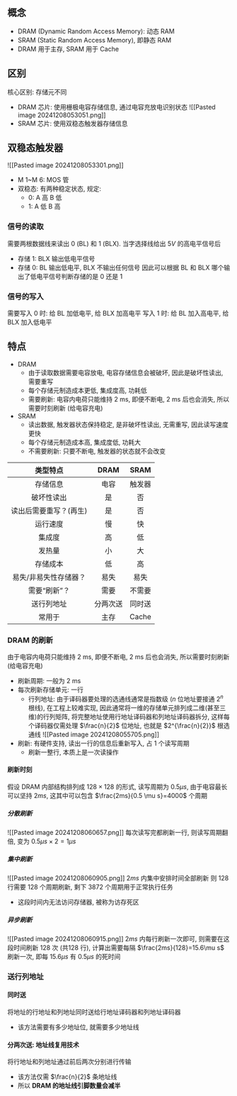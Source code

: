 ## 概念
- DRAM (Dynamic Random Access Memory): 动态 RAM
- SRAM (Static Random Access Memory), 即静态 RAM
- DRAM 用于主存, SRAM 用于 Cache
## 区别
核心区别: 存储元不同
- DRAM 芯片: 使用栅极电容存储信息, 通过电容充放电识别状态
	![[Pasted image 20241208053051.png]]
- SRAM 芯片: 使用双稳态触发器存储信息
## 双稳态触发器
![[Pasted image 20241208053301.png]]
- M 1~M 6: MOS 管
- 双稳态: 有两种稳定状态, 规定:
	- $0$: A 高 B 低
	- $1$: A 低 B 高
### 信号的读取
需要两根数据线来读出 $0$ (BL) 和 $1$ (BLX). 当字选择线给出 $5V$ 的高电平信号后
- 存储 1: BLX 输出低电平信号
- 存储 0: BL 输出低电平, BLX 不输出任何信号
因此可以根据 BL 和 BLX 哪个输出了低电平信号判断存储的是 0 还是 1
### 信号的写入
需要写入 0 时: 给 BL 加低电平, 给 BLX 加高电平
写入 1 时: 给 BL 加入高电平, 给 BLX 加入低电平
## 特点
- DRAM
	- 由于读取数据需要电容放电, 电容存储信息会被破坏, 因此是破坏性读出, 需要重写
	- 每个存储元制造成本更低, 集成度高, 功耗低
	- 需要刷新: 电容内电荷只能维持 2 ms, 即便不断电, 2 ms 后也会消失, 所以需要时刻刷新 (给电容充电)
- SRAM
	- 读出数据, 触发器状态保持稳定, 是非破坏性读出, 无需重写, 因此读写速度更快
	- 每个存储元制造成本高, 集成度低, 功耗大
	- 不需要刷新: 只要不断电, 触发器的状态就不会改变

|   **类型特点**   | **DRAM** | **SRAM** |
| :----------: | :------: | :------: |
|     存储信息     |    电容    |   触发器    |
|    破坏性读出     |    是     |    否     |
| 读出后需要重写？(再生) |    是     |    否     |
|     运行速度     |    慢     |    快     |
|     集成度      |    高     |    低     |
|     发热量      |    小     |    大     |
|     存储成本     |    低     |    高     |
| 易失/非易失性存储器？  |    易失    |    易失    |
|   需要“刷新”？    |    需要    |   不需要    |
|    送行列地址     |   分两次送   |   同时送    |
|     常用于      |    主存    |  Cache   |
### DRAM 的刷新
由于电容内电荷只能维持 2 ms, 即便不断电, 2 ms 后也会消失, 所以需要时刻刷新 (给电容充电)
- 刷新周期: 一般为 2 ms
- 每次刷新存储单元: 一行
	- 行列地址: 由于译码器要处理的选通线通常是指数级 ($n$ 位地址要接通 $2^n$ 根线), 在工程上较难实现, 因此通常将一维的存储单元排列成二维(甚至三维)的行列矩阵, 将完整地址使用行地址译码器和列地址译码器拆分, 这样每个译码器仅需处理 $\frac{n}{2}$ 位地址, 也就是 $2^{\frac{n}{2}}$ 根选通线
	![[Pasted image 20241208055705.png]]
- 刷新: 有硬件支持, 读出一行的信息后重新写入, 占 1 个读写周期
	- 刷新一整行, 本质上是一次读操作
#### 刷新时刻
假设 DRAM 内部结构排列成 $128 \times 128$ 的形式, 读写周期为 $0.5 \mu s$, 由于电容最长可以坚持 $2ms$, 这其中可以包含 $\frac{2ms}{0.5 \mu s}=4000$ 个周期
##### 分散刷新
![[Pasted image 20241208060657.png]]
每次读写完都刷新一行, 则读写周期翻倍, 变为 $0.5\mu s \times 2 = 1 \mu s$
##### 集中刷新
![[Pasted image 20241208060905.png]]
$2ms$ 内集中安排时间全部刷新
则 $128$ 行需要 $128$ 个周期刷新, 剩下 $3872$ 个周期用于正常执行任务
- 这段时间内无法访问存储器, 被称为访存死区
##### 异步刷新
![[Pasted image 20241208060915.png]]
$2ms$ 内每行刷新一次即可, 则需要在这段时间刷新 $128$ 次 (共128 行), 计算出需要每隔 $\frac{2ms}{128}=15.6\mu s$ 刷新一次, 即每 $15.6 \mu s$ 有 $0.5 \mu s$ 的死时间
### 送行列地址
#### 同时送
将地址的行地址和列地址同时送给行地址译码器和列地址译码器
- 该方法需要有多少地址位, 就需要多少地址线
#### 分两次送: 地址线复用技术
将行地址和列地址通过前后两次分别进行传输
- 该方法仅需 $\frac{n}{2}$ 条地址线
- 所以 **DRAM 的地址线引脚数量会减半**